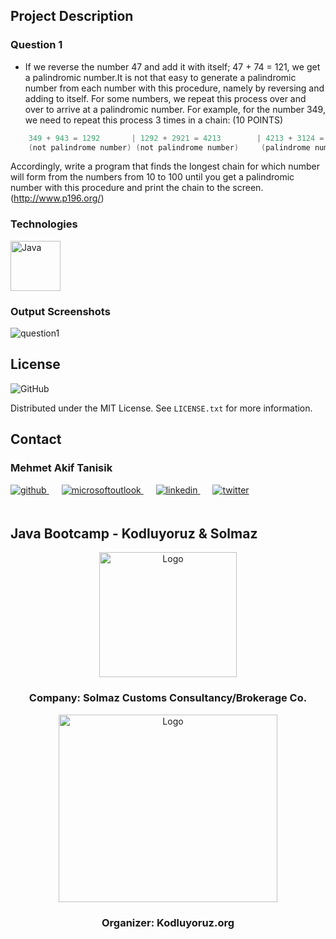 <!-- ABOUT THE PROJECT -->
## Project Description
### Question 1
- If we reverse the number 47 and add it with itself; 47 + 74 = 121, we get a palindromic number.It is not that easy to generate
  a palindromic number from each number with this procedure,  namely by reversing and adding to itself. For some numbers, we repeat this process over and over to arrive at a palindromic number. For example, for the number 349, we need to repeat this process 3 times in a chain: (10 POINTS)

```Java
    349 + 943 = 1292       | 1292 + 2921 = 4213        | 4213 + 3124 = 7337
    (not palindrome number) (not palindrome number)     (palindrome number)
```
Accordingly, write a program that finds the longest chain for which number will form from the numbers from 10 to 100 until you get a palindromic number with this procedure and print the chain to the screen. (http://www.p196.org/)


<!-- TECHNOLOGIES -->
### Technologies

<a href="https://www.java.com/" target="_blank"><img src="../../../outputImages/logos/java.svg" alt="Java" height="80" /></a>




<!-- OUTPUT SCREENSHOTS -->
### Output Screenshots

<img src="../../../outputImages/week1/question1.png" alt="question1" />


<!-- LICENSE -->
## License
![GitHub](https://img.shields.io/github/license/mehmet-akif-tanisik/JavaBootcamp-Kodluyoruz-Solmaz?style=for-the-badge)

Distributed under the MIT License. See `LICENSE.txt` for more information.




<!-- CONTACT -->
## Contact

### Mehmet Akif Tanisik 

<a href="https://github.com/mehmet-akif-tanisik" target="_blank">
<img  src=https://img.shields.io/badge/github-%2324292e.svg?&style=for-the-badge&logo=github&logoColor=white alt=github style="margin-bottom: 20px;" />
</a>
<a href = "mailto:matnsk@outlook.com?subject = Feedback&body = Message">
<img src=https://img.shields.io/badge/send-email-email?&style=for-the-badge&logo=microsoftoutlook&color=CD5C5C alt=microsoftoutlook style="margin-bottom: 20px; margin-left:20px" />
</a>
<a href="https://linkedin.com/in/mehmet-akif-tanisik" target="_blank">
<img src=https://img.shields.io/badge/linkedin-%231E77B5.svg?&style=for-the-badge&logo=linkedin&logoColor=white alt=linkedin style="margin-bottom: 20px; margin-left:20px" />
</a>  
<a href="https://twitter.com/makiftanisik" target="_blank">
<img src=https://img.shields.io/badge/twitter-%2300acee.svg?&style=for-the-badge&logo=twitter&logoColor=white alt=twitter style="margin-bottom: 20px; margin-left:20px" />
</a>

<!-- PROJECT-BOOTCAMP-PRACTICUM PART -->
<br />

## Java Bootcamp - Kodluyoruz & Solmaz
<div align="center">
  <a href="https://www.solmaz.com">
    <img src="../../../outputImages/logos/solmaz-logo.jpg" alt="Logo" width="220" height="200">
  </a>

<h3 align="center">Company: Solmaz Customs Consultancy/Brokerage Co.</h3>
</div>

<div align="center">
  <a href="https://kodluyoruz.org/tr/kodluyoruz/">
    <img src="../../../outputImages/logos/kodluyoruz-logo.png" alt="Logo" width="350" height="300">
  </a>
<h3 align="center">Organizer: Kodluyoruz.org</h3>
</div>

